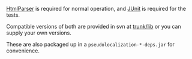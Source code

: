 [HtmlParser](http://sourceforge.net/projects/htmlparser/) is required for normal operation, and [JUnit](http://www.junit.org/) is required for the tests.

Compatible versions of both are provided in svn at [trunk/lib](http://pseudolocalization-tool.googlecode.com/svn/trunk/lib/) or you can supply your own versions.

These are also packaged up in a `pseudolocalization-*-deps.jar` for convenience.